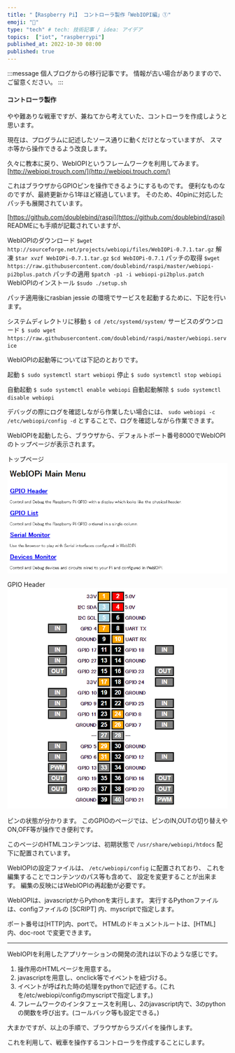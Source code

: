 ```yaml
---
title: "【Raspberry Pi】 コントローラ製作「WebIOPI編」①"
emoji: "🤖"
type: "tech" # tech: 技術記事 / idea: アイデア
topics:  ["iot", "raspberrypi"]
published_at: 2022-10-30 08:00
published: true
---
```

<!-- ブログ移行 articles/2016-10-30-raspi-webiopi-1.md -->

:::message
個人ブログからの移行記事です。
情報が古い場合がありますので、ご留意ください。
:::

#### コントローラ製作

やや難ありな戦車ですが、兼ねてから考えていた、コントローラを作成しようと思います。

現在は、プログラムに記述したソース通りに動くだけとなっていますが、
スマホ等から操作できるよう改良します。

<!--more-->

久々に教本に戻り、WebIOPIというフレームワークを利用してみます。 
[http://webiopi.trouch.com/](http://webiopi.trouch.com/) 

これはブラウザからGPIOピンを操作できるようにするものです。 
便利なものなのですが、最終更新から1年ほど経過しています。 
そのため、40pinに対応したパッチも展開されています。 

[https://github.com/doublebind/raspi](https://github.com/doublebind/raspi) 
READMEにも手順が記載されていますが、

WebIOPIのダウンロード 
`$wget http://sourceforge.net/projects/webiopi/files/WebIOPi-0.7.1.tar.gz` 
解凍 
`$tar xvzf WebIOPi-0.7.1.tar.gz` `$cd WebIOPi-0.7.1` 
パッチの取得 
`$wget https://raw.githubusercontent.com/doublebind/raspi/master/webiopi-pi2bplus.patch` 
パッチの適用 `$patch -p1 -i webiopi-pi2bplus.patch` 
WebIOPIのインストール `$sudo ./setup.sh`

パッチ適用後にrasbian jessie の環境でサービスを起動するために、下記を行います。

システムディレクトリに移動 
`$ cd /etc/systemd/system/` 
サービスのダウンロード 
`$ sudo wget https://raw.githubusercontent.com/doublebind/raspi/master/webiopi.service`

WebIOPIの起動等については下記のとおりです。 

起動 
`$ sudo systemctl start webiopi` 
停止 
`$ sudo systemctl stop webiopi`

自動起動 
`$ sudo systemctl enable webiopi` 
自動起動解除 
`$ sudo systemctl disable webiopi`

デバッグの際にログを確認しながら作業したい場合には、 
`sudo webiopi -c /etc/webiopi/config -d` 
とすることで、ログを確認しながら作業できます。

WebIOPIを起動したら、ブラウザから、デフォルトポート番号8000でWebIOPIのトップページが表示されます。

トップページ ![WebIOPI トップ](/images/img_webiopi_1.png)

GPIO Header ![WebIOPI GPIO Header](/images/img_webiopi_2.png)

ピンの状態が分かります。 
このGPIOのページでは、ピンのIN,OUTの切り替えやON,OFF等が操作でき便利です。

このページのHTMLコンテンツは、初期状態で `/usr/share/webiopi/htdocs` 配下に配置されています。

WebIOPIの設定ファイルは、 `/etc/webiopi/config` に配置されており、
これを編集することでコンテンツのパス等も含めて、 設定を変更することが出来ます。
編集の反映にはWebIOPIの再起動が必要です。

WebIOPIは、javascriptからPythonを実行します。 
実行するPythonファイルは、configファイルの \[SCRIPT\] 内、myscriptで指定します。

ポート番号は\[HTTP\]内、portで。 
HTMLのドキュメントルートは、\[HTML\]内、doc-root で変更できます。

***

WebIOPIを利用したアプリケーションの開発の流れは以下のような感じです。

1. 操作用のHTMLページを用意する。
2. javascriptを用意し、onclick等でイベントを紐づける。
3. イベントが呼ばれた時の処理をpythonで記述する。(これを/etc/webiopi/configのmyscriptで指定します。)
4. フレームワークのインタフェースを利用し、2のjavascript内で、3のpythonの関数を呼び出す。(コールバック等も設定できる。)

大まかですが、以上の手順で、ブラウザからラズパイを操作します。

これを利用して、戦車を操作するコントローラを作成することにします。
